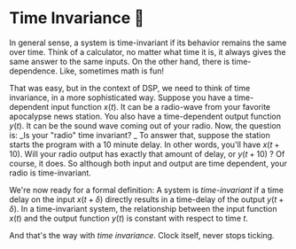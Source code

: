 # Time Invariance 🦥
In general sense, a system is time-invariant if its behavior remains the same over time. Think of a calculator, no matter what time it is, it always gives the same answer to the same inputs. On the other hand, there is time-dependence. Like, sometimes math is fun!

That was easy, but in the context of DSP, we need to think of time invariance, in a more sophisticated way. Suppose you have a time-dependent input function $x(t)$. It can be a radio-wave from your favorite apocalypse news station. You also have a time-dependent output function $y(t)$. It can be the sound wave coming out of your radio. Now, the question is: _Is your "radio" time invariant? _ To answer that, suppose the station starts the program with a 10 minute delay. In other words, you'll have $x(t+10)$. Will your radio output has exactly that amount of delay, or $y(t+10)$ ? Of course, it does. So although both input and output are time dependent, your radio is time-invariant. 

We're now ready for a formal definition: A system is _time-invariant_  if a time delay on the input $x(t+\delta)$ directly results in a time-delay of the output $y(t+\delta)$. In a time-invariant system, the relationship between the input function $x(t)$ and the output function $y(t)$ is constant with respect to time $t$. 

And that's the way with _time invariance_. 
Clock itself, never stops ticking.